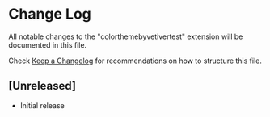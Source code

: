 # Change Log

All notable changes to the "colorthemebyvetivertest" extension will be documented in this file.

Check [Keep a Changelog](http://keepachangelog.com/) for recommendations on how to structure this file.

## [Unreleased]

- Initial release
